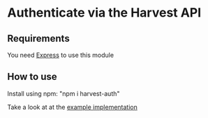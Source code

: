 # Authenticate via the Harvest API

## Requirements

You need [Express](https://expressjs.com/) to use this module 

## How to use

Install using npm: "npm i harvest-auth"

Take a look at at the [example implementation]("https://github.com/BramEsposito/node-harvest-auth/blob/master/examples/existing-express.js")

